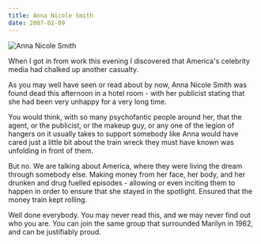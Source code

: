 ```yaml
---
title: Anna Nicole Smith
date: 2007-02-09
---
```


![Anna Nicole Smith](https://source.unsplash.com/cckf4TsHAuw/1600x900)

When I got in from work this evening I discovered that America's celebrity media had chalked up another casualty.

As you may well have seen or read about by now, Anna Nicole Smith was found dead this afternoon in a hotel room - with her publicist stating that she had been very unhappy for a very long time.

You would think, with so many psychofantic people around her, that the agent, or the publicist, or the makeup guy, or any one of the legion of hangers on it usually takes to support somebody like Anna would have cared just a little bit about the train wreck they must have known was unfolding in front of them.

But no. We are talking about America, where they were living the dream through somebody else. Making money from her face, her body, and her drunken and drug fuelled episodes - allowing or even inciting them to happen in order to ensure that she stayed in the spotlight. Ensured that the money train kept rolling.

Well done everybody. You may never read this, and we may never find out who you are. You can join the same group that surrounded Marilyn in 1962, and can be justifiably proud.